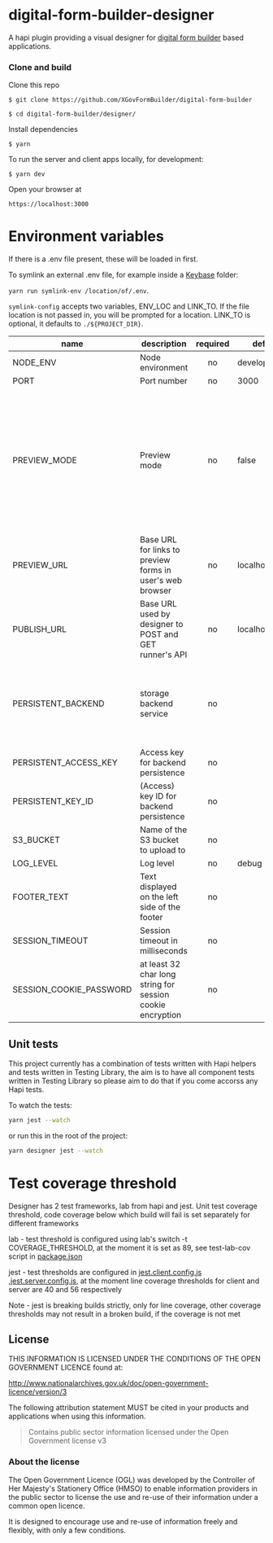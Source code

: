 # digital-form-builder-designer

A hapi plugin providing a visual designer for [digital form builder](https://github.com/DEFRA/digital-form-builder) based applications.

### Clone and build

Clone this repo

`$ git clone https://github.com/XGovFormBuilder/digital-form-builder`

`$ cd digital-form-builder/designer/`

Install dependencies

`$ yarn`

To run the server and client apps locally, for development:

`$ yarn dev`

Open your browser at

`https://localhost:3000`

# Environment variables

If there is a .env file present, these will be loaded in first.

To symlink an external .env file, for example inside a [Keybase](https://keybase.io) folder:

`yarn run symlink-env /location/of/.env`.

`symlink-config` accepts two variables, ENV_LOC and LINK_TO. If the file location is not passed in, you will be prompted for a location.
LINK_TO is optional, it defaults to `./${PROJECT_DIR}`.

| name                    | description                                                | required | default        |            valid            |                                                                   notes                                                                   |
| ----------------------- | ---------------------------------------------------------- | :------: | -------------- | :-------------------------: | :---------------------------------------------------------------------------------------------------------------------------------------: |
| NODE_ENV                | Node environment                                           |    no    | development    | development,test,production |                                                                                                                                           |
| PORT                    | Port number                                                |    no    | 3000           |                             |                                                                                                                                           |
| PREVIEW_MODE            | Preview mode                                               |    no    | false          |                             | This should only be used in a dev or testing environment. Setting true will allow POST requests from the designer to add or mutate forms. |
| PREVIEW_URL             | Base URL for links to preview forms in user's web browser  |    no    | localhost:3009 |                             |
| PUBLISH_URL             | Base URL used by designer to POST and GET runner's API     |    no    | localhost:3009 |                             |
| PERSISTENT_BACKEND      | storage backend service                                    |    no    |                |           s3,blob           |                              currently only s3 integration is properly supported. blob (or none) is stubbed.                              |
| PERSISTENT_ACCESS_KEY   | Access key for backend persistence                         |    no    |                |                             |                                                                                                                                           |
| PERSISTENT_KEY_ID       | (Access) key ID for backend persistence                    |    no    |                |                             |                                                                                                                                           |
| S3_BUCKET               | Name of the S3 bucket to upload to                         |    no    |                |                             |                                                                                                                                           |
| LOG_LEVEL               | Log level                                                  |    no    | debug          |   trace,debug,info,error    |                                                                                                                                           |
| FOOTER_TEXT             | Text displayed on the left side of the footer              |    no    |                |                             |
| SESSION_TIMEOUT         | Session timeout in milliseconds                            |    no    |                |                             |
| SESSION_COOKIE_PASSWORD | at least 32 char long string for session cookie encryption |    no    |                |                             |

## Unit tests

This project currently has a combination of tests written with Hapi helpers and tests written in Testing Library, the aim is to have all component tests written in Testing Library so please aim to do that if you come accorss any Hapi tests.

To watch the tests:

```sh
yarn jest --watch
```

or run this in the root of the project:

```sh
yarn designer jest --watch
```

# Test coverage threshold

Designer has 2 test frameworks, lab from hapi and jest.
Unit test coverage threshold, code coverage below which build will fail is set separately for different frameworks

lab - test threshold is configured using lab's switch -t COVERAGE_THRESHOLD, at the moment it is set as 89, see test-lab-cov script in [package.json](package.json)

jest - test thresholds are configured in [jest.client.config.js](jest.client.config.js) ,[jest.server.config.js](jest.server.config.js), at the moment line coverage thresholds for client and server are 40 and 56 respectively

Note - jest is breaking builds strictly, only for line coverage, other coverage thresholds may not result in a broken build, if the coverage is not met

## License

THIS INFORMATION IS LICENSED UNDER THE CONDITIONS OF THE OPEN GOVERNMENT LICENCE found at:

http://www.nationalarchives.gov.uk/doc/open-government-licence/version/3

The following attribution statement MUST be cited in your products and applications when using this information.

> Contains public sector information licensed under the Open Government license v3

### About the license

The Open Government Licence (OGL) was developed by the Controller of Her Majesty's Stationery Office (HMSO) to enable information providers in the public sector to license the use and re-use of their information under a common open licence.

It is designed to encourage use and re-use of information freely and flexibly, with only a few conditions.

